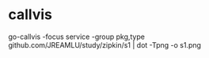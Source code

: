 # callvis
go-callvis -focus service -group pkg,type github.com/JREAMLU/study/zipkin/s1 | dot -Tpng -o s1.png
